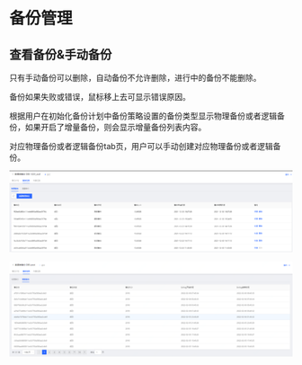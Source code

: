 # 备份管理

## 查看备份&手动备份

只有手动备份可以删除，自动备份不允许删除，进行中的备份不能删除。

备份如果失败或错误，鼠标移上去可显示错误原因。

根据用户在初始化备份计划中备份策略设置的备份类型显示物理备份或者逻辑备份，如果开启了增量备份，则会显示增量备份列表内容。

对应物理备份或者逻辑备份tab页，用户可以手动创建对应物理备份或者逻辑备份。
 
![](../../image/DBS/check-manual-backup1.png)

![](../../image/DBS/check-manual-backup2.png)
